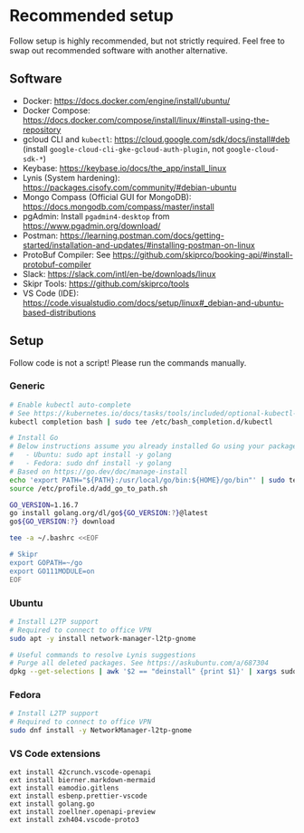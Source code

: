 # Recommended setup

Follow setup is highly recommended, but not strictly required.
Feel free to swap out recommended software with another alternative.

## Software

- Docker: https://docs.docker.com/engine/install/ubuntu/
- Docker Compose: https://docs.docker.com/compose/install/linux/#install-using-the-repository
- gcloud CLI and `kubectl`: https://cloud.google.com/sdk/docs/install#deb (install `google-cloud-cli-gke-gcloud-auth-plugin`, not `google-cloud-sdk-*`)
- Keybase: https://keybase.io/docs/the_app/install_linux
- Lynis (System hardening): https://packages.cisofy.com/community/#debian-ubuntu
- Mongo Compass (Official GUI for MongoDB): https://docs.mongodb.com/compass/master/install
- pgAdmin: Install `pgadmin4-desktop` from https://www.pgadmin.org/download/
- Postman: https://learning.postman.com/docs/getting-started/installation-and-updates/#installing-postman-on-linux
- ProtoBuf Compiler: See https://github.com/skiprco/booking-api/#install-protobuf-compiler
- Slack: https://slack.com/intl/en-be/downloads/linux
- Skipr Tools: https://github.com/skiprco/tools
- VS Code (IDE): https://code.visualstudio.com/docs/setup/linux#_debian-and-ubuntu-based-distributions

## Setup

Follow code is not a script! Please run the commands manually.

### Generic

```bash
# Enable kubectl auto-complete
# See https://kubernetes.io/docs/tasks/tools/included/optional-kubectl-configs-bash-linux/#enable-kubectl-autocompletion
kubectl completion bash | sudo tee /etc/bash_completion.d/kubectl

# Install Go
# Below instructions assume you already installed Go using your package manager:
#   - Ubuntu: sudo apt install -y golang
#   - Fedora: sudo dnf install -y golang
# Based on https://go.dev/doc/manage-install
echo 'export PATH="${PATH}:/usr/local/go/bin:${HOME}/go/bin"' | sudo tee /etc/profile.d/add_go_to_path.sh
source /etc/profile.d/add_go_to_path.sh

GO_VERSION=1.16.7
go install golang.org/dl/go${GO_VERSION:?}@latest
go${GO_VERSION:?} download

tee -a ~/.bashrc <<EOF

# Skipr
export GOPATH=~/go
export GO111MODULE=on
EOF
```

### Ubuntu

```bash
# Install L2TP support
# Required to connect to office VPN
sudo apt -y install network-manager-l2tp-gnome

# Useful commands to resolve Lynis suggestions
# Purge all deleted packages. See https://askubuntu.com/a/687304
dpkg --get-selections | awk '$2 == "deinstall" {print $1}' | xargs sudo apt-get purge --dry-run
```

### Fedora

```bash
# Install L2TP support
# Required to connect to office VPN
sudo dnf install -y NetworkManager-l2tp-gnome
```

### VS Code extensions

```
ext install 42crunch.vscode-openapi
ext install bierner.markdown-mermaid
ext install eamodio.gitlens
ext install esbenp.prettier-vscode
ext install golang.go
ext install zoellner.openapi-preview
ext install zxh404.vscode-proto3
```

